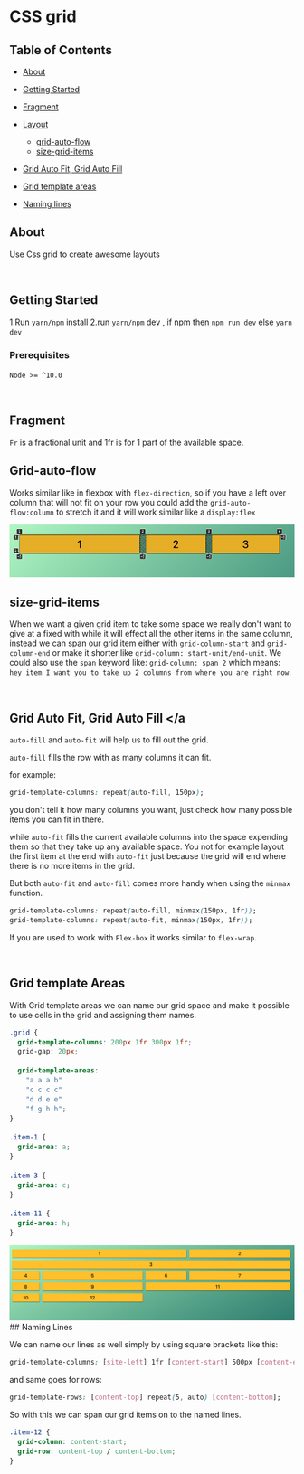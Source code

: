 # CSS grid

## Table of Contents

- [About](#about)

- [Getting Started](#getting_started)
- [Fragment](#fragment)
- [Layout](#layout)
  - [grid-auto-flow](#grid-auto-flow)
  - [size-grid-items](#size-grid-items)
- [Grid Auto Fit, Grid Auto Fill ](#fit)
- [Grid template areas](#grid-template-areas)
- [Naming lines ](#naming-lines)

## About <a name = "about"></a>

Use Css grid to create awesome layouts

<br/>

## Getting Started <a name = "getting_started"></a>

1.Run `yarn/npm` install
2.run `yarn/npm` dev , if npm then `npm run dev` else `yarn dev`

### Prerequisites

`Node >= ^10.0`

<br/>

## Fragment <a name = "fragment"></a>

`Fr` is a fractional unit and 1fr is for 1 part of the available space.

## Grid-auto-flow <a name = "grid-auto-flow"></a>

Works similar like in flexbox with `flex-direction`, so if you have a left over column that will not fit on your row you could add the `grid-auto-flow:column` to stretch it and it will work similar like a `display:flex`

<img src="grid-flow.png" alt="grid-flow" />

<br/>

## size-grid-items <a name = "size-grid-items"></a>

When we want a given grid item to take some space we really don't want to give at a fixed with while it will effect all the other items in the same column, instead we can span our grid item either with `grid-column-start` and `grid-column-end` or make it shorter like `grid-column: start-unit/end-unit`.
We could also use the `span` keyword like:
`grid-column: span 2` which means: `hey item I want you to take up 2 columns from where you are right now`.

<br/>

## Grid Auto Fit, Grid Auto Fill <a name = "fit"></a

`auto-fill` and `auto-fit` will help us to fill out the grid.

`auto-fill` fills the row with as many columns it can fit.

for example:

```css
grid-template-columns: repeat(auto-fill, 150px);
```

you don't tell it how many columns you want, just check how many possible items you can fit in there.

while `auto-fit` fills the current available columns into the space expending them so that they take up any available space.
You not for example layout the first item at the end with `auto-fit` just because the grid will end where there is no more items in the grid.

But both `auto-fit` and `auto-fill` comes more handy when using the `minmax` function.

```css
grid-template-columns: repeat(auto-fill, minmax(150px, 1fr));
grid-template-columns: repeat(auto-fit, minmax(150px, 1fr));
```

If you are used to work with `Flex-box` it works similar to `flex-wrap`.

<br />

## Grid template Areas <a name ="grid-template-areas"></a>

With Grid template areas we can name our grid space and make it possible to use cells in the grid and assigning them names.

```css
.grid {
  grid-template-columns: 200px 1fr 300px 1fr;
  grid-gap: 20px;

  grid-template-areas:
    "a a a b"
    "c c c c"
    "d d e e"
    "f g h h";
}

.item-1 {
  grid-area: a;
}

.item-3 {
  grid-area: c;
}

.item-11 {
  grid-area: h;
}
```

<img src="grid-area.png"/>

<br/>
## Naming Lines <a name = "naming-lines"></a>

We can name our lines as well simply by using square brackets like this:

```css
grid-template-columns: [site-left] 1fr [content-start] 500px [content-end] 1fr [site-right];
```

and same goes for rows:

```css
grid-template-rows: [content-top] repeat(5, auto) [content-bottom];
```

So with this we can span our grid items on to the named lines.

```css
.item-12 {
  grid-column: content-start;
  grid-row: content-top / content-bottom;
}
```

<br/>

